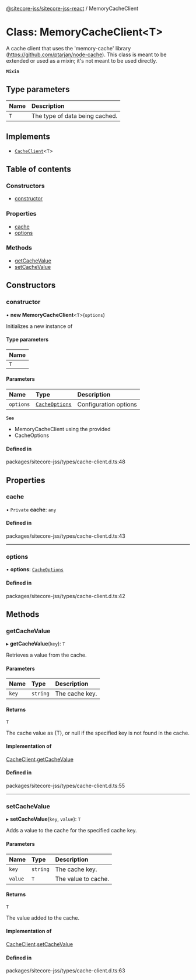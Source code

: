 [@sitecore-jss/sitecore-jss-react](../README.md) / MemoryCacheClient

# Class: MemoryCacheClient\<T\>

A cache client that uses the 'memory-cache' library (https://github.com/ptarjan/node-cache).
This class is meant to be extended or used as a mixin; it's not meant to be used directly.

**`Mixin`**

## Type parameters

| Name | Description |
| :------ | :------ |
| `T` | The type of data being cached. |

## Implements

- [`CacheClient`](../interfaces/CacheClient.md)\<`T`\>

## Table of contents

### Constructors

- [constructor](MemoryCacheClient.md#constructor)

### Properties

- [cache](MemoryCacheClient.md#cache)
- [options](MemoryCacheClient.md#options)

### Methods

- [getCacheValue](MemoryCacheClient.md#getcachevalue)
- [setCacheValue](MemoryCacheClient.md#setcachevalue)

## Constructors

### constructor

• **new MemoryCacheClient**\<`T`\>(`options`)

Initializes a new instance of

#### Type parameters

| Name |
| :------ |
| `T` |

#### Parameters

| Name | Type | Description |
| :------ | :------ | :------ |
| `options` | [`CacheOptions`](../interfaces/CacheOptions.md) | Configuration options |

**`See`**

 - MemoryCacheClient using the provided
 - CacheOptions

#### Defined in

packages/sitecore-jss/types/cache-client.d.ts:48

## Properties

### cache

• `Private` **cache**: `any`

#### Defined in

packages/sitecore-jss/types/cache-client.d.ts:43

___

### options

• **options**: [`CacheOptions`](../interfaces/CacheOptions.md)

#### Defined in

packages/sitecore-jss/types/cache-client.d.ts:42

## Methods

### getCacheValue

▸ **getCacheValue**(`key`): `T`

Retrieves a value from the cache.

#### Parameters

| Name | Type | Description |
| :------ | :------ | :------ |
| `key` | `string` | The cache key. |

#### Returns

`T`

The cache value as {T}, or null if the specified key is not found in the cache.

#### Implementation of

[CacheClient](../interfaces/CacheClient.md).[getCacheValue](../interfaces/CacheClient.md#getcachevalue)

#### Defined in

packages/sitecore-jss/types/cache-client.d.ts:55

___

### setCacheValue

▸ **setCacheValue**(`key`, `value`): `T`

Adds a value to the cache for the specified cache key.

#### Parameters

| Name | Type | Description |
| :------ | :------ | :------ |
| `key` | `string` | The cache key. |
| `value` | `T` | The value to cache. |

#### Returns

`T`

The value added to the cache.

#### Implementation of

[CacheClient](../interfaces/CacheClient.md).[setCacheValue](../interfaces/CacheClient.md#setcachevalue)

#### Defined in

packages/sitecore-jss/types/cache-client.d.ts:63
